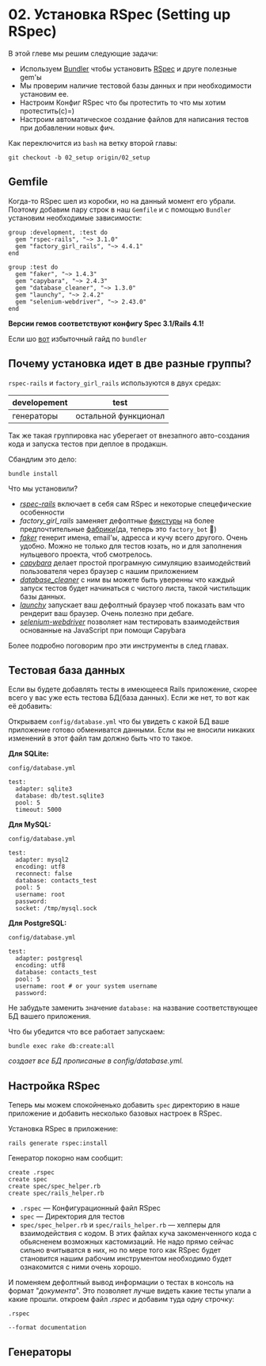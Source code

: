 # 02. Установка RSpec (Setting up RSpec)

В этой глеве мы решим следующие задачи:
- Используем [Bundler](https://bundler.io/) чтобы установить [RSpec](https://rubygems.org/gems/rspec/versions) и друге полезные gem'ы
- Мы проверим наличие тестовой базы данных и при необходимости установим ее.
- Настроим Конфиг RSpec что бы протестить то что мы хотим протестить(c)=)
- Настроим автоматическое создание файлов для написания тестов при добавлении новых фич.

Как переключится из `bash` на ветку второй главы:
```
git checkout -b 02_setup origin/02_setup
```
## Gemfile

Когда-то RSpec шел из коробки, но на данный момент его убрали. Поэтому добавим пару строк в наш `Gemfile` и с помощью `Bundler` установим необходимые зависимости:

```
group :development, :test do
  gem "rspec-rails", "~> 3.1.0"
  gem "factory_girl_rails", "~> 4.4.1"
end

group :test do
  gem "faker", "~> 1.4.3"
  gem "capybara", "~> 2.4.3"
  gem "database_cleaner", "~> 1.3.0"
  gem "launchy", "~> 2.4.2"
  gem "selenium-webdriver", "~> 2.43.0"
end
```

**Версии гемов соответствуют конфигу Spec 3.1/Rails 4.1!**

Если шо [вот](https://bundler.io/v2.3/#getting-started) избыточный гайд по `bundler`

## Почему установка идет в две разные группы?

`rspec-rails` и `factory_girl_rails` используются в двух средах:

| developement | test |
| ------------ | ---- |
| генераторы | остальной функционал |

Так же такая группировка нас уберегает от внезапного авто-создания кода и запуска тестов при деплое в продакшн.

Сбандлим это дело:
```
bundle install
```

Что мы установили?
- [_rspec-rails_](https://github.com/rspec/rspec-rails/tree/3-1-maintenance) включает в себя сам RSpec и некоторые спецефические особенности
- _factory_girl_rails_ заменяет дефолтные [фикстуры](https://api.rubyonrails.org/v3.1/classes/ActiveRecord/Fixtures.html) на более предпочтительные [фабрики](https://github.com/thoughtbot/factory_bot_rails#factory_bot_rails---)(да, теперь это `factory_bot` :robot:)
- [_faker_](https://github.com/faker-ruby/faker) генерит имена, email'ы, адресса и кучу всего другого. Очень удобно. Можно не только для тестов юзать, но и для заполнения нульцевого проекта, чтоб смотрелось.
- [_capybara_](http://teamcapybara.github.io/capybara/) делает простой програмную симуляцию взаимодействий пользователя через браузер с нашим приложением
- [_database_cleaner_](https://github.com/DatabaseCleaner/database_cleaner) c ним вы можете быть уверенны что каждый запуск тестов будет начинаться с чистого листа, такой чистильщик базы данных.
- [_launchy_](https://github.com/copiousfreetime/launchy) запускает ваш дефолтный браузер чтоб показать вам что рендерит ваш браузер. Очень полезно при дебаге.
- [_selenium-webdriver_](https://github.com/SeleniumHQ/selenium/) позволяет нам тестировать взаимодействия основанные на JavaScript при помощи Capybara

Более подробно поговорим про эти инструменты в след главах.

## Тестовая база данных

Если вы будете добавлять тесты в имеющееся Rails приложение, скорее всего у вас уже есть тестова БД(база данных). Если же нет, то вот как её добавить:

Открываем `config/database.yml` что бы увидеть с какой БД ваше приложение готово обмениватся данными. Если вы не вносили никаких изменений в этот файл там должно быть что то такое.

**Для SQLite:**

`config/database.yml`
```
test:
  adapter: sqlite3
  database: db/test.sqlite3
  pool: 5
  timeout: 5000
```

**Для MySQL:**

`config/database.yml`
```
test:
  adapter: mysql2
  encoding: utf8
  reconnect: false
  database: contacts_test
  pool: 5
  username: root
  password:
  socket: /tmp/mysql.sock
```

**Для PostgreSQL:**

`config/database.yml`
```
test:
  adapter: postgresql
  encoding: utf8
  database: contacts_test
  pool: 5
  username: root # or your system username
  password:
```
Не забудьте заменить значение `database:` на название соответствующее БД вашего приложения.

Что бы убедится что все работает запускаем:

```
bundle exec rake db:create:all
```
_создает все БД прописаные в config/database.yml._

## Настройка RSpec

Теперь мы можем спокойненько добавить `spec` директорию в наше приложение и добавить несколько базовых настроек в RSpec.

Установка RSpec в приложение:
```
rails generate rspec:install
```

Генератор покорно нам сообщит:
```
create .rspec
create spec
create spec/spec_helper.rb
create spec/rails_helper.rb
```

- `.rspec` — Конфигурационный файл RSpec
- `spec` — Директория для тестов
- `spec/spec_helper.rb` и `spec/rails_helper.rb` — хелперы для взаимодействия с кодом. В этих файлах куча закоменченного кода с обьясненем возможных кастомизаций. Не надо прямо сейчас сильно вчитыватся в них, но по мере того как RSpec будет становится нашим рабочим инструментом необходимо будет ознакомится с ними очень хорошо.


И поменяем дефолтный вывод информации о тестах в консоль на формат "_документа_". Это позволяет лучше видеть какие тесты упали а какие прошли. откроем файл _.rspec_ и добавим туда одну строчку:  

`.rspec`
```
--format documentation
```

## Генераторы

